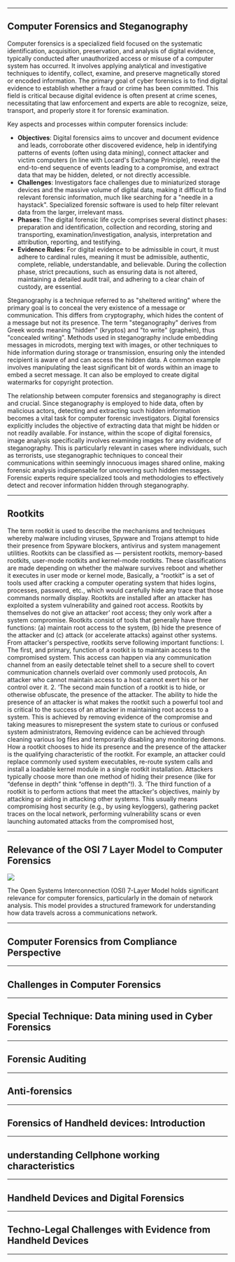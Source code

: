 
---

## **Computer Forensics and Steganography**

Computer forensics is a specialized field focused on the systematic identification, acquisition, preservation, and analysis of digital evidence, typically conducted after unauthorized access or misuse of a computer system has occurred. It involves applying analytical and investigative techniques to identify, collect, examine, and preserve magnetically stored or encoded information. The primary goal of cyber forensics is to find digital evidence to establish whether a fraud or crime has been committed. This field is critical because digital evidence is often present at crime scenes, necessitating that law enforcement and experts are able to recognize, seize, transport, and properly store it for forensic examination.

Key aspects and processes within computer forensics include:

- **Objectives**: Digital forensics aims to uncover and document evidence and leads, corroborate other discovered evidence, help in identifying patterns of events (often using data mining), connect attacker and victim computers (in line with Locard's Exchange Principle), reveal the end-to-end sequence of events leading to a compromise, and extract data that may be hidden, deleted, or not directly accessible.
- **Challenges**: Investigators face challenges due to miniaturized storage devices and the massive volume of digital data, making it difficult to find relevant forensic information, much like searching for a "needle in a haystack". Specialized forensic software is used to help filter relevant data from the larger, irrelevant mass.
- **Phases**: The digital forensic life cycle comprises several distinct phases: preparation and identification, collection and recording, storing and transporting, examination/investigation, analysis, interpretation and attribution, reporting, and testifying.
- **Evidence Rules**: For digital evidence to be admissible in court, it must adhere to cardinal rules, meaning it must be admissible, authentic, complete, reliable, understandable, and believable. During the collection phase, strict precautions, such as ensuring data is not altered, maintaining a detailed audit trail, and adhering to a clear chain of custody, are essential.

Steganography is a technique referred to as "sheltered writing" where the primary goal is to conceal the very existence of a message or communication. This differs from cryptography, which hides the content of a message but not its presence. The term "steganography" derives from Greek words meaning "hidden" (kryptos) and "to write" (graphein), thus "concealed writing". Methods used in steganography include embedding messages in microdots, merging text with images, or other techniques to hide information during storage or transmission, ensuring only the intended recipient is aware of and can access the hidden data. A common example involves manipulating the least significant bit of words within an image to embed a secret message. It can also be employed to create digital watermarks for copyright protection.

The relationship between computer forensics and steganography is direct and crucial. Since steganography is employed to hide data, often by malicious actors, detecting and extracting such hidden information becomes a vital task for computer forensic investigators. Digital forensics explicitly includes the objective of extracting data that might be hidden or not readily available. For instance, within the scope of digital forensics, image analysis specifically involves examining images for any evidence of steganography. This is particularly relevant in cases where individuals, such as terrorists, use steganographic techniques to conceal their communications within seemingly innocuous images shared online, making forensic analysis indispensable for uncovering such hidden messages. Forensic experts require specialized tools and methodologies to effectively detect and recover information hidden through steganography.

---
## Rootkits 

The term rootkit is used to describe the mechanisms and techniques whereby malware including viruses, Spyware and Trojans attempt to hide their presence from Spyware blockers, antivirus and system management utilities. Rootkits can be classified as — persistent rootkits, memory-based rootkits, user-mode rootkits and kernel-mode rootkits. These classifications are made depending on whether the malware survives reboot and whether it executes in user mode or kernel mode, Basically, a “rootkit” is a set of tools used after cracking a computer operating system that hides logins, processes, password, etc., which would carefully hide any trace that those commands normally display. Rootkits are installed after an attacker has exploited a system vulnerability and gained root access. Rootkits by themselves do not give an attacker’ root access; they only work after a system compromise. Rootkits consist of tools that generally have three functions: (a) maintain root access to the system, (b) hide the presence of the attacker and (c) attack (or accelerate attacks) against other systems. From attacker's perspective, rootkits serve following important functions: I. The first, and primary, function of a rootkit is to maintain access to the compromised system. This access can happen via any communication channel from an easily detectable telnet shell to a secure shell to covert communication channels overlaid over commonly used protocols, An attacker who cannot maintain access to a host cannot exert his or her control over it. 2. ‘The second main function of a rootkit is to hide, or otherwise obfuscate, the presence of the attacker. The ability to hide the presence of an attacker is what makes the rootkit such a powerful tool and is critical to the success of an attacker in maintaining root access to a system. This is achieved by removing evidence of the compromise and taking measures to misrepresent the system state to curious or confused system administrators, Removing evidence can be achieved through cleaning various log files and temporarily disabling any monitoring demons. How a rootkit chooses to hide its presence and the presence of the attacker is the qualifying characteristic of the rootkit. For example, an attacker could replace commonly used system executables, re-route system calls and install a loadable kernel module in a single rootkit installation. Attackers typically choose more than one method of hiding their presence (like for “defense in depth” think “offense in depth”!). 3. ‘The third function of a rootkit is to perform actions that meet the attacker's objectives, mainly by attacking or aiding in attacking other systems. This usually means compromising host security (e.g., by using keyloggers), gathering packet traces on the local network, performing vulnerability scans or even launching automated attacks from the compromised host,

---

## **Relevance of the OSI  7 Layer Model to Computer Forensics**

![](https://talent500.com/blog/wp-content/uploads/sites/42/2025/02/What-is-OSI-Model.jpg)

The Open Systems Interconnection (OSI) 7-Layer Model holds significant relevance for computer forensics, particularly in the domain of network analysis. This model provides a structured framework for understanding how data travels across a communications network.


---

## **Computer Forensics from Compliance Perspective**



---

## **Challenges in Computer Forensics**

---

## **Special Technique: Data mining used in Cyber Forensics**

---
## **Forensic Auditing**

---

## **Anti-forensics**

---
## **Forensics of Handheld devices: Introduction**

---
## **understanding Cellphone working characteristics**

---

## **Handheld Devices and Digital Forensics**

---

## **Techno-Legal Challenges with Evidence from Handheld Devices**

---
